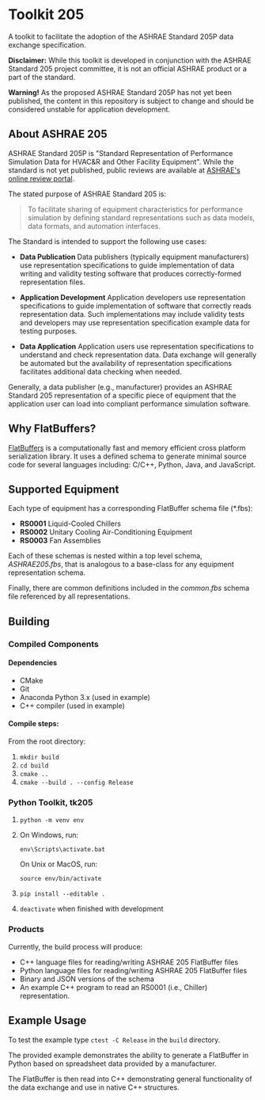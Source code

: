 Toolkit 205
===========

A toolkit to facilitate the adoption of the ASHRAE Standard 205P data exchange specification.

**Disclaimer:** While this toolkit is developed in conjunction with the ASHRAE Standard 205 project committee, it is not an official ASHRAE product or a part of the standard.

**Warning!**  As the proposed ASHRAE Standard 205P has not yet been published, the content in this repository is subject to change and should be considered unstable for application development.

About ASHRAE 205
----------------

ASHRAE Standard 205P is "Standard Representation of Performance Simulation Data for HVAC&R and Other Facility Equipment". While the standard is not yet published, public reviews are available at [ASHRAE's online review portal](https://osr.ashrae.org/default.aspx).

The stated purpose of ASHRAE Standard 205 is:

> To facilitate sharing of equipment characteristics for performance simulation by defining standard representations such as data models, data formats, and automation interfaces.

The Standard is intended to support the following use cases:

- **Data Publication** Data publishers (typically equipment manufacturers) use representation specifications to guide implementation of data writing and validity testing software that produces correctly-formed representation files.

- **Application Development** Application developers use representation specifications to guide implementation of software that correctly reads representation data. Such implementations may include validity tests and developers may use representation specification example data for testing purposes.

- **Data Application** Application users use representation specifications to understand and check representation data. Data exchange will generally be automated but the availability of representation specifications facilitates additional data checking when needed.

Generally, a data publisher (e.g., manufacturer) provides an ASHRAE Standard 205 representation of a specific piece of equipment that the application user can load into compliant performance simulation software.

Why FlatBuffers?
----------------

[FlatBuffers](http://google.github.io/flatbuffers/) is a computationally fast and memory efficient cross platform serialization library. It uses a defined schema to generate minimal source code for several languages including: C/C++, Python, Java, and JavaScript.

Supported Equipment
-------------------

Each type of equipment has a corresponding FlatBuffer schema file (*.fbs):

- **RS0001** Liquid-Cooled Chillers
- **RS0002** Unitary Cooling Air-Conditioning Equipment
- **RS0003** Fan Assemblies

Each of these schemas is nested within a top level schema, *ASHRAE205.fbs*, that is analogous to a base-class for any equipment representation schema.

Finally, there are common definitions included in the *common.fbs* schema file referenced by all representations.

Building
--------

### Compiled Components

#### Dependencies

- CMake
- Git
- Anaconda Python 3.x (used in example)
- C++ compiler (used in example)

#### Compile steps:

From the root directory:

1. `mkdir build`
2. `cd build`
3. `cmake ..`
4. `cmake --build . --config Release`

### Python Toolkit, tk205

1. `python -m venv env`
2. On Windows, run:

    `env\Scripts\activate.bat`

    On Unix or MacOS, run:

    `source env/bin/activate`
3. `pip install --editable .`
4. `deactivate` when finished with development


### Products

Currently, the build process will produce:

- C++ language files for reading/writing ASHRAE 205 FlatBuffer files
- Python language files for reading/writing ASHRAE 205 FlatBuffer files
- Binary and JSON versions of the schema
- An example C++ program to read an RS0001 (i.e., Chiller) representation.

Example Usage
-------------

To test the example type `ctest -C Release` in the `build` directory.

The provided example demonstrates the ability to generate a FlatBuffer in Python based on spreadsheet data provided by a manufacturer.

The FlatBuffer is then read into C++ demonstrating general functionality of the data exchange and use in native C++ structures.
